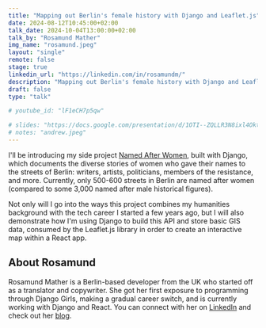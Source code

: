 ```yaml
---
title: "Mapping out Berlin's female history with Django and Leaflet.js"
date: 2024-08-12T10:45:00+02:00
talk_date: 2024-10-04T13:00:00+02:00
talk_by: "Rosamund Mather"
img_name: "rosamund.jpeg"
layout: "single"
remote: false
stage: true
linkedin_url: "https://linkedin.com/in/rosamundm/"
description: "Mapping out Berlin's female history with Django and Leaflet.js"
draft: false
type: "talk"

# youtube_id: "lF1eCH7p5qw"

# slides: "https://docs.google.com/presentation/d/1OTI--ZQLLR3N8ixl4OktEwbXfiau_0BNXicl_3j5uYc/edit?usp=sharing"
# notes: "andrew.jpeg"
---
```


I'll be introducing my side project [Named After Women](https://named-after-women.berlin/), built with Django, which documents the diverse stories of women who gave their names to the streets of Berlin: writers, artists, politicians, members of the resistance, and more. Currently, only 500-600 streets in Berlin are named after women (compared to some 3,000 named after male historical figures).

Not only will I go into the ways this project combines my humanities background with the tech career I started a few years ago, but I will also demonstrate how I'm using Django to build this API and store basic GIS data, consumed by the Leaflet.js library in order to create an interactive map within a React app.

## About Rosamund

Rosamund Mather is a Berlin-based developer from the UK who started off as a translator and copywriter. She got her first exposure to programming through Django Girls, making a gradual career switch, and is currently working with Django and React. You can connect with her on [LinkedIn](https://www.linkedin.com/in/rosamundm/) and check out her [blog](https://rosamund.dev).
